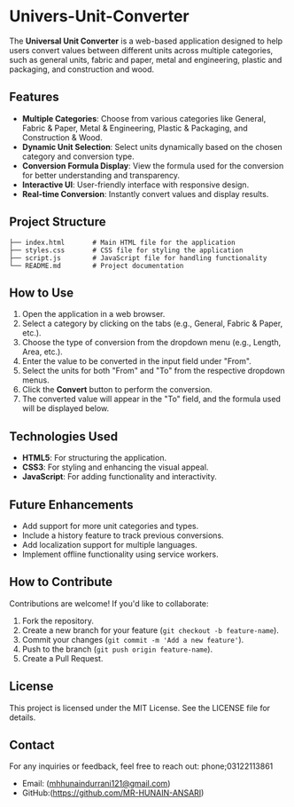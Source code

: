 # Univers-Unit-Converter

The **Universal Unit Converter** is a web-based application designed to help users convert values between different units across multiple categories, such as general units, fabric and paper, metal and engineering, plastic and packaging, and construction and wood.

## Features

- **Multiple Categories**: Choose from various categories like General, Fabric & Paper, Metal & Engineering, Plastic & Packaging, and Construction & Wood.
- **Dynamic Unit Selection**: Select units dynamically based on the chosen category and conversion type.
- **Conversion Formula Display**: View the formula used for the conversion for better understanding and transparency.
- **Interactive UI**: User-friendly interface with responsive design.
- **Real-time Conversion**: Instantly convert values and display results.

## Project Structure

```
├── index.html       # Main HTML file for the application
├── styles.css       # CSS file for styling the application
├── script.js        # JavaScript file for handling functionality
└── README.md        # Project documentation
```

## How to Use

1. Open the application in a web browser.
2. Select a category by clicking on the tabs (e.g., General, Fabric & Paper, etc.).
3. Choose the type of conversion from the dropdown menu (e.g., Length, Area, etc.).
4. Enter the value to be converted in the input field under "From".
5. Select the units for both "From" and "To" from the respective dropdown menus.
6. Click the **Convert** button to perform the conversion.
7. The converted value will appear in the "To" field, and the formula used will be displayed below.

## Technologies Used

- **HTML5**: For structuring the application.
- **CSS3**: For styling and enhancing the visual appeal.
- **JavaScript**: For adding functionality and interactivity.

## Future Enhancements

- Add support for more unit categories and types.
- Include a history feature to track previous conversions.
- Add localization support for multiple languages.
- Implement offline functionality using service workers.

## How to Contribute

Contributions are welcome! If you'd like to collaborate:

1. Fork the repository.
2. Create a new branch for your feature (`git checkout -b feature-name`).
3. Commit your changes (`git commit -m 'Add a new feature'`).
4. Push to the branch (`git push origin feature-name`).
5. Create a Pull Request.

## License

This project is licensed under the MIT License. See the LICENSE file for details.

## Contact

For any inquiries or feedback, feel free to reach out:
phone;03122113861
- Email: (mhhunaindurrani121@gmail.com)
- GitHub:(https://github.com/MR-HUNAIN-ANSARI)
